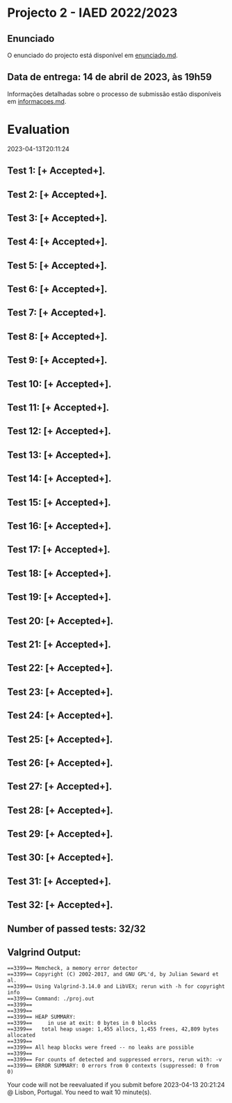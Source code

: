 # Projecto 2 - IAED 2022/2023

## Enunciado

O enunciado do projecto está disponível em [enunciado.md](enunciado.md). 

## Data de entrega: 14 de abril de 2023, às 19h59

Informações detalhadas sobre o processo de submissão estão disponíveis em [informacoes.md](informacoes.md).



# Evaluation

2023-04-13T20:11:24

## Test 1: [+ Accepted+].
## Test 2: [+ Accepted+].
## Test 3: [+ Accepted+].
## Test 4: [+ Accepted+].
## Test 5: [+ Accepted+].
## Test 6: [+ Accepted+].
## Test 7: [+ Accepted+].
## Test 8: [+ Accepted+].
## Test 9: [+ Accepted+].
## Test 10: [+ Accepted+].
## Test 11: [+ Accepted+].
## Test 12: [+ Accepted+].
## Test 13: [+ Accepted+].
## Test 14: [+ Accepted+].
## Test 15: [+ Accepted+].
## Test 16: [+ Accepted+].
## Test 17: [+ Accepted+].
## Test 18: [+ Accepted+].
## Test 19: [+ Accepted+].
## Test 20: [+ Accepted+].
## Test 21: [+ Accepted+].
## Test 22: [+ Accepted+].
## Test 23: [+ Accepted+].
## Test 24: [+ Accepted+].
## Test 25: [+ Accepted+].
## Test 26: [+ Accepted+].
## Test 27: [+ Accepted+].
## Test 28: [+ Accepted+].
## Test 29: [+ Accepted+].
## Test 30: [+ Accepted+].
## Test 31: [+ Accepted+].
## Test 32: [+ Accepted+].


## Number of passed tests: 32/32


## Valgrind Output:


```
==3399== Memcheck, a memory error detector
==3399== Copyright (C) 2002-2017, and GNU GPL'd, by Julian Seward et al.
==3399== Using Valgrind-3.14.0 and LibVEX; rerun with -h for copyright info
==3399== Command: ./proj.out
==3399== 
==3399== 
==3399== HEAP SUMMARY:
==3399==     in use at exit: 0 bytes in 0 blocks
==3399==   total heap usage: 1,455 allocs, 1,455 frees, 42,809 bytes allocated
==3399== 
==3399== All heap blocks were freed -- no leaks are possible
==3399== 
==3399== For counts of detected and suppressed errors, rerun with: -v
==3399== ERROR SUMMARY: 0 errors from 0 contexts (suppressed: 0 from 0)

```


Your code will not be reevaluated if you submit before 2023-04-13 20:21:24 @ Lisbon, Portugal. You need to wait 10 minute(s).


